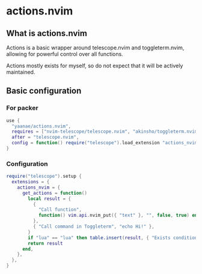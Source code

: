 # actions.nvim

## What is actions.nvim
Actions is a basic wrapper around telescope.nvim and toggleterm.nvim,
allowing for powerful control over all functions.

Actions mostly exists for myself, so do not expect
that it will be actively maintained.

## Basic configuration
### For packer
```lua
use {
  "yaanae/actions.nvim",
  requires = ["nvim-telescope/telescope.nvim", "akinsho/toggleterm.nvim"]
  after = "telescope.nvim",
  config = function() require("telescope").load_extension "actions_nvim" end,
}
```

### Configuration
```lua
require("telescope").setup {
  extensions = {
    actions_nvim = {
      get_actions = function()
        local result = {
          {
            "Call function",
            function() vim.api.nvim_put({ "text" }, "", false, true) end,
          },
          { "Call command in Toggleterm", "echo Hi!" },
        }
        if "lua" == "lua" then table.insert(result, { "Exists conditionally", "echo lua==lua" }) end
        return result
      end,
    },
  },
}
```
